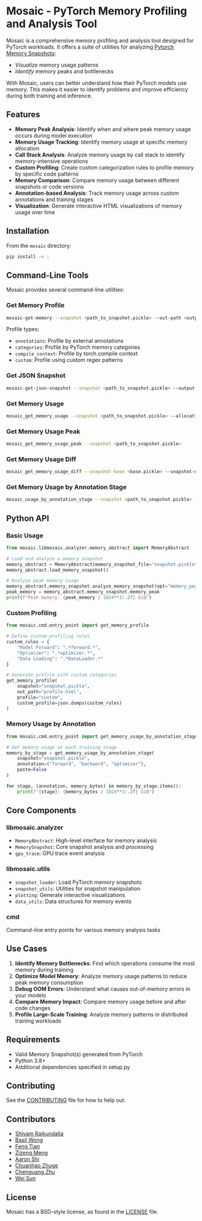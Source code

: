 # Mosaic - PyTorch Memory Profiling and Analysis Tool

Mosaic is a comprehensive memory profiling and analysis tool designed for PyTorch workloads. It offers a suite of utilities for analyzing [Pytorch Memory Snapshots](https://pytorch.org/blog/understanding-gpu-memory-1/):

- *Visualize* memory usage patterns
- *Identify* memory peaks and bottlenecks

With Mosaic, users can better understand how their PyTorch models use memory. This makes it easier to identify problems and improve efficiency during both training and inference.

## Features

- **Memory Peak Analysis**: Identify when and where peak memory usage occurs during model execution
- **Memory Usage Tracking**: Identify memory usage at specific memory allocation
- **Call Stack Analysis**: Analyze memory usage by call stack to identify memory-intensive operations
- **Custom Profiling**: Create custom categorization rules to profile memory by specific code patterns
- **Memory Comparison**: Compare memory usage between different snapshots or code versions
- **Annotation-based Analysis**: Track memory usage across custom annotations and training stages
- **Visualization**: Generate interactive HTML visualizations of memory usage over time

## Installation

From the `mosaic` directory:

```bash
pip install -e .
```

## Command-Line Tools

Mosaic provides several command-line utilities:

### Get Memory Profile
```bash
mosaic-get-memory --snapshot <path_to_snapshot.pickle> --out-path <output.html> --profile <profile_type>
```

Profile types:
- `annotations`: Profile by external annotations
- `categories`: Profile by PyTorch memory categories
- `compile_context`: Profile by torch.compile context
- `custom`: Profile using custom regex patterns

### Get JSON Snapshot
```bash
mosaic-get-json-snapshot --snapshot <path_to_snapshot.pickle> --output-file <output.json>
```

### Get Memory Usage
```bash
mosaic_get_memory_usage --snapshot <path_to_snapshot.pickle> --allocation <address> --action <alloc|free>
```

### Get Memory Usage Peak
```bash
mosaic_get_memory_usage_peak --snapshot <path_to_snapshot.pickle>
```

### Get Memory Usage Diff
```bash
mosaic_get_memory_usage_diff --snapshot-base <base.pickle> --snapshot-diff <diff.pickle>
```

### Get Memory Usage by Annotation Stage
```bash
mosaic_usage_by_annotation_stage --snapshot <path_to_snapshot.pickle> --annotation <annotation_name>
```

## Python API

### Basic Usage

```python
from mosaic.libmosaic.analyzer.memory_abstract import MemoryAbstract

# Load and analyze a memory snapshot
memory_abstract = MemoryAbstract(memory_snapshot_file="snapshot.pickle")
memory_abstract.load_memory_snapshot()

# Analyze peak memory usage
memory_abstract.memory_snapshot.analyze_memory_snapshot(opt="memory_peak")
peak_memory = memory_abstract.memory_snapshot.memory_peak
print(f"Peak memory: {peak_memory / 1024**3:.2f} GiB")
```

### Custom Profiling

```python
from mosaic.cmd.entry_point import get_memory_profile

# Define custom profiling rules
custom_rules = {
    "Model Forward": ".*forward.*",
    "Optimizer": ".*optimizer.*",
    "Data Loading": ".*DataLoader.*"
}

# Generate profile with custom categories
get_memory_profile(
    snapshot="snapshot.pickle",
    out_path="profile.html",
    profile="custom",
    custom_profile=json.dumps(custom_rules)
)
```

### Memory Usage by Annotation

```python
from mosaic.cmd.entry_point import get_memory_usage_by_annotation_stage

# Get memory usage at each training stage
memory_by_stage = get_memory_usage_by_annotation_stage(
    snapshot="snapshot.pickle",
    annotation=("forward", "backward", "optimizer"),
    paste=False
)

for stage, (annotation, memory_bytes) in memory_by_stage.items():
    print(f"{stage}: {memory_bytes / 1024**3:.2f} GiB")
```

## Core Components

### libmosaic.analyzer
- `MemoryAbstract`: High-level interface for memory analysis
- `MemorySnapshot`: Core snapshot analysis and processing
- `gpu_trace`: GPU trace event analysis

### libmosaic.utils
- `snapshot_loader`: Load PyTorch memory snapshots
- `snapshot_utils`: Utilities for snapshot manipulation
- `plotting`: Generate interactive visualizations
- `data_utils`: Data structures for memory events

### cmd
Command-line entry points for various memory analysis tasks

## Use Cases

1. **Identify Memory Bottlenecks**: Find which operations consume the most memory during training
2. **Optimize Model Memory**: Analyze memory usage patterns to reduce peak memory consumption
3. **Debug OOM Errors**: Understand what causes out-of-memory errors in your models
4. **Compare Memory Impact**: Compare memory usage before and after code changes
5. **Profile Large-Scale Training**: Analyze memory patterns in distributed training workloads

## Requirements

- Valid Memory Snapshot(s) generated from PyTorch
- Python 3.8+
- Additional dependencies specified in setup.py

## Contributing

See the [CONTRIBUTING](CONTRIBUTING.md) file for how to help out.

## Contributors

- [Shivam Raikundalia](https://github.com/sraikund16)
- [Basil Wong](https://github.com/basilwong)
- [Feng Tian](https://github.com/tianfengfrank)
- [Zizeng Meng](https://github.com/mzzchy)
- [Aaron Shi](https://github.com/aaronenyeshi)
- [Chuanhao Zhuge](https://github.com/chuanhaozhuge)
- [Chenguang Zhu](https://github.com/Chenguang-Zhu)
- [Wei Sun](https://github.com/HugeEngine)


## License
Mosaic has a BSD-style license, as found in the [LICENSE](LICENSE) file.

